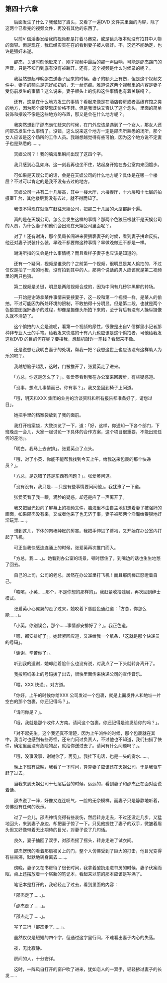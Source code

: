 ## 第四十六章

　　后面发生了什么？我皱起了眉头，又看了一遍DVD 文件夹里面的内容，除了这两个已看完的视频文件，再没有其他的东西了。

　　以前V 信淫妻发给我的视频都是打着马赛克，或是镜头根本就没有拍其中人物的面容。但是现在，我已经实实在在的看到妻子被人强奸。不，这还不能确定，也许是强奸未遂。

　　邵杰，关键时刻他赶来了，刚才视频中最后的那一声巨响，可能是邵杰踹门的声音，只是不知门到底有没有被踹开。还有，这个视频是什么时候录的呢？。

　　我猛然想起昨晚邵杰送妻子回来的时候。妻子的额头上有伤，但是这个视频文件中，妻子的额头是完好如初的，无一丝伤痕。难道说这两个视频里的内容是妻子受伤前发生的事情？这么说来，妻子额头上的伤和这件事情也有着关联吗？。

　　还有，这是在什么地方发生的事情？看起来像是在酒店套房或者高级宾馆之类的地方，因为那个席梦思床价格不菲。但是我很快又否认了这个念头，里面的简单装饰和摆设不像是这些地方的布置，那又是会在什么地方呢？。

　　我突然想到了邵杰匆忙赶来的时候，在门外应该是遇到了一个女人，那女人还问邵杰发生什么事情了。没错，这么说来这个地方一定是邵杰所熟悉的场所，那个女人应该是这个场所的工作人员。我越想越觉得有些可怕，因为这个地方说不定妻子也是熟悉的……。

　　天娱公司？！我的脑海里瞬间出现了这四个字。

　　我只感到心乱如麻，这一刻我再也坐不住，站起身开始在办公室内来回踱步。

　　可如果是天娱公司的话，会是在天娱公司的什么地方呢？具体是在哪一个楼层？不过可以肯定的是我不没有去过的地方。

　　天娱公司一共有二十几层高，其中一楼大厅，六楼餐厅，十六层和十七层的拍摄室T 台，其他楼层我没有去过，就不得而知了。

　　我恨不得现在就驱车赶往天娱公司，把那二十几层的大厦都翻个遍。

　　真的是在天娱公司，怎么会发生这样的事情？那两个色狼压根就不是天娱公司的人员，为什么妻子和他们会出现在天娱公司里面呢？。

　　对了！还有谢涛，那个吴局长闯进来要猥亵妻子的时候，看到妻子拼命反抗，他还对妻子说装什么装，早晚不都要做这种事情？早做晚做还不都是一样。

　　谢涛所指的又会是什么事情呢？而且看样子妻子也应该是知道的。

　　还有一个疑问，视频是谁录的？之前第一个视频，很明显是某人偷拍的，不过仅仅是拍了一段的地板，没有拍到其中的人，那两个说话的男人应该就是第二视频里的两只色狼。

　　第二视频是关键，明显是两段视频合成的，因为中间有几秒钟黑屏的转场。

　　一开始是谢涛拿某件事情来要挟妻子，这一段和第一个视频一样，是某人的偷拍。不过可能因为所处环境的限制，不敢拍得十分明显。但是第二段，也就是两个色狼意图强奸妻子的过程，却像是摄像头所拍下来的，至于背后有没有人操纵摄像头就不清楚了。

　　这个偷拍的人会是谁呢，看第一个视频的尿性，很像是出自V 信群里小记者那种非专业人士的手笔。给我发来快递的十有八九也应该是这个偷拍者，可他给我发这张DVD 的目的何在呢？要挟我，想趁机敲诈一笔钱？看起来不像。

　　还是说想让我明白妻子的处境，帮我一把？我想这世上也应该没有这样助人为乐的吧？。

　　我越想脑子越乱，这时，门被推开了，张爱英走了进来。

　　「方总，你这是怎么了？」。张爱英看到我在办公室来回踱步，有些疑惑道。

　　「没事，想点儿事情而已，你有事？」。我又坐回到椅子上问道。

　　「哦，明天和XXX 集团的业务的洽谈资料和所有报告都准备好了，请您过目」。

　　她把手里的档案袋放到了我的面前。

　　我打开档案袋，大致浏览了一下，道：「好，这样，你通知一下各个部门，下班晚走一会儿，大家一起讨论一下具体的合作方案，这个项目很重要，不能出现任何的差池」。

　　「明白，我马上去安排」。张爱英点了点头。

　　「哦，对了小英，你能不能帮我找到今天上午，给我送来包裹的那个快递员？」。

　　「方总，是送错了还是东西有问题？」。张爱英问道。

　　「没有没有，我只是……只是有些事情要问问他」。我犹豫了一下道。

　　张爱英看了我一眼，满脸的疑惑，却还是应了一声离开了。

　　我又把目光投向了屏幕上的视频文件，脑海里不由自主地幻想着妻子被强奸的画面，如果邵杰没有来，又或者他来了也无济于事，妻子被那两个淫魔给狠狠地奸淫玩弄……。

　　想到这儿，下体的肉棒肿胀的厉害。我把手伸进了裤裆，又开始在办公室内打起了飞机。

　　可正当我快感连连涌上的时候，张爱英再次推门而入。

　　「方总，我……」。她看到办公室的场景，顿时愣住了，到嘴边的话也生生地憋了回去。

　　自己的上司，公司的老总，居然在办公室里打飞机！而且那肉棒正怒瞪着自己。

　　「咳咳，小英……那个，不是你想的那样的」。我赶紧收拾残局，再次回到绅士模式。

　　张爱英小心翼翼的走了过来，她咬着下唇脸色通红道：「方总，你怎么能……」。

　　「小英，你别误会，那个……事情都安排好了？」。我正色道。

　　「嗯，都安排好了」。她赶紧回应道，又递给我一个纸条，「这就是那个快递员的号码」。

　　「谢谢，辛苦你了」。

　　听到我的道谢，她却红着脸什么也没有说，对我点了一下头就转身离开了。

　　我按照纸条上的号码拨了出去，很快里面传来快递公司的宣传音乐。

　　「喂，XXX 快递」。对方道。

　　「你好，上午的时候你给XXX 公司发过一个包裹，就是上面发件人和地址一片空白的那个包裹，你还记得吗？」。

　　「请问你是？」。

　　「哦，我就是那个收件人方南。请问这个包裹，你还记得是谁发给你的吗？」。

　　「对不起先生，这个我还真不清楚，因为上午派件的时候，那个包裹就在其中，我当时也感到有些奇怪，还专门问过负责人，不过他也不知道，我们扫描了快件，确定里面没有危险物品，就给你送过去了。请问有什么问题吗？」。

　　「哦，没事没事，谢谢你了，再见」。我挂下电话，也是一头的雾水……。

　　晚上下班有些晚，我看了一下时间，算算妻子应该还在天娱公司，于是我驱车赶了过去。

　　当我来到天娱公司十七层后台的时候，远远的，看到妻子和邵杰正在面对面说着话。

　　邵杰说了一阵，好像又连连叹气，一脸的无奈模样。而妻子只是静静地听着，仿佛没有任何的表示。

　　过了一会儿，邵杰神情变得有些哀伤，然后转身走去，不过还没走几步，又猛地回头，来到妻子身边，却把妻子惊了一下。只见他握住了妻子的双手，微皱着眉头但又好像带着无比期待的目光，对妻子说了几句话。

　　良久，妻子抽回了双手，对邵杰摇了摇头，转身走进了试衣间。

　　邵杰愣愣的看着那扇被关上的门，整个人仿佛受到了巨大的打击，他目光变得有些呆滞，默默地转身离去……。

　　傍晚，妻子又在书房待了很长时间，我拿着酸奶走进书房的时候，妻子伏案而眠，桌上还摆放着一个崭新的笔记本，看起来以前的那本应该是写满了。

　　笔记本是打开的，我轻轻走了过去，看到里面的内容：

　　「邵杰走了……」。

　　「邵杰走了……」。

　　「邵杰走了……」。

　　写了三行「邵杰走了……」。

　　虽然仅仅是短短的四个字，但通过这字里行间，不难看出妻子内心的失落。

　　夜，无比寂静。

　　房间的人，十分安详。

　　这时，一阵风自打开的窗户吹了进来，犹如恋人的一双手，轻轻拂过妻子的长发……
